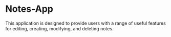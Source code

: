 # Notes-App
This application is designed to provide users with a range of useful features for editing, creating, modifying, and deleting notes.

